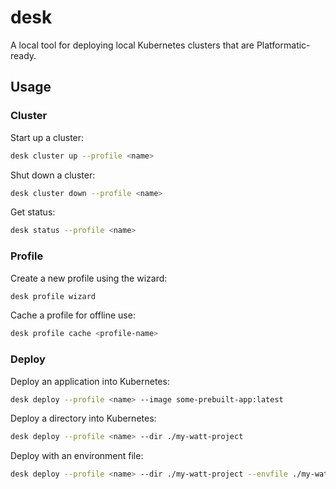 # desk

A local tool for deploying local Kubernetes clusters that are
Platformatic-ready.

## Usage

### Cluster

Start up a cluster:

```sh
desk cluster up --profile <name>
```

Shut down a cluster: 

```sh
desk cluster down --profile <name>
```

Get status:

```sh
desk status --profile <name>
```

### Profile

Create a new profile using the wizard:

```sh
desk profile wizard
```

Cache a profile for offline use:

```sh
desk profile cache <profile-name>
```

### Deploy

Deploy an application into Kubernetes:

```sh
desk deploy --profile <name> --image some-prebuilt-app:latest
```

Deploy a directory into Kubernetes:

```sh
desk deploy --profile <name> --dir ./my-watt-project
```

Deploy with an environment file:

```sh
desk deploy --profile <name> --dir ./my-watt-project --envfile ./my-watt-project/.env
```
